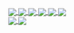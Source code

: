 <a href="https://wesleybranton.com" target="_blank">
  <img align="center" src="https://img.shields.io/static/v1?style=for-the-badge&logo=github&message=wesleybranton.com&label=Website&color=181717">
</a>
<a href="https://www.linkedin.com/in/wesleybranton/" target="_blank">
  <img align="center" src="https://img.shields.io/static/v1?style=for-the-badge&logo=linkedin&message=wesleybranton&label=LinkedIn&color=0077B5">
</a>
<a href="https://medium.com/@wbranton" target="_blank">
  <img align="center" src="https://img.shields.io/static/v1?style=for-the-badge&logo=medium&message=@wbranton&label=Medium&color=12100E">
</a>
<a href="https://twitter.com/ComputerWhiz_" target="_blank">
  <img align="center" src="https://img.shields.io/static/v1?style=for-the-badge&logo=twitter&message=@ComputerWhiz_&label=Twitter&color=1DA1F2">
</a>
<a href="https://people.mozilla.org/p/computerwhiz" target="_blank">
  <img align="center" src="https://img.shields.io/static/v1?style=for-the-badge&logo=mozilla&message=@computerwhiz&label=Mozilla&color=000000">
</a>
<a href="https://getpocket.com/@e05A9g99d344cT83aXp93fIp4eT5dl0x035w94P604Of1cndS8177c25l6axEb61" target="_blank">
  <img align="center" src="https://img.shields.io/static/v1?style=for-the-badge&logo=pocket&message=ComputerWhiz&label=Pocket&color=EF3F56">
</a>
<br>

<a href="https://github.com/anuraghazra/github-readme-stats">
  <img align="center" src="https://github-readme-stats.vercel.app/api?username=wesleybranton&show_icons=true&theme=graywhite&hide_title=true&hide_border=true&include_all_commits=true&count_private=true&icon_color=ffcc00&locale=en" />
</a>
<a href="https://github.com/anuraghazra/github-readme-stats">
  <img align="center" src="https://github-readme-stats.vercel.app/api/top-langs/?username=wesleybranton&theme=graywhite&hide_title=true&hide_border=true" />
</a>
